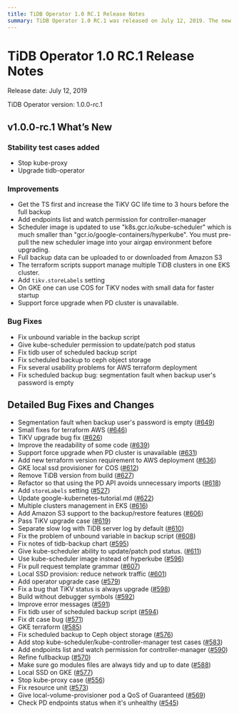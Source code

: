```yaml
---
title: TiDB Operator 1.0 RC.1 Release Notes
summary: TiDB Operator 1.0 RC.1 was released on July 12, 2019. The new version includes stability test cases, improvements such as increasing TiKV GC life time, and bug fixes like fixing unbound variables in the backup script and scheduled backup bugs. It also supports force upgrade when PD cluster is unavailable and adds Amazon S3 support for backup/restore features. Multiple clusters management in EKS and local SSD provision for COS on GKE are also included. The release notes contain detailed bug fixes and changes, including various pull requests for bug fixes and improvements.
---
```


# TiDB Operator 1.0 RC.1 Release Notes

Release date: July 12, 2019

TiDB Operator version: 1.0.0-rc.1

## v1.0.0-rc.1 What’s New

### Stability test cases added

- Stop kube-proxy
- Upgrade tidb-operator

### Improvements

- Get the TS first and increase the TiKV GC life time to 3 hours before the full backup
- Add endpoints list and watch permission for controller-manager
- Scheduler image is updated to use "k8s.gcr.io/kube-scheduler" which is much smaller than "gcr.io/google-containers/hyperkube". You must pre-pull the new scheduler image into your airgap environment before upgrading.
- Full backup data can be uploaded to or downloaded from Amazon S3
- The terraform scripts support manage multiple TiDB clusters in one EKS cluster.
- Add `tikv.storeLabels` setting
- On GKE one can use COS for TiKV nodes with small data for faster startup
- Support force upgrade when PD cluster is unavailable.

### Bug Fixes

- Fix unbound variable in the backup script
- Give kube-scheduler permission to update/patch pod status
- Fix tidb user of scheduled backup script
- Fix scheduled backup to ceph object storage
- Fix several usability problems for AWS terraform deployment
- Fix scheduled backup bug: segmentation fault when backup user's password is empty

## Detailed Bug Fixes and Changes

- Segmentation fault when backup user's password is empty ([#649](https://github.com/pingcap/tidb-operator/pull/649))
- Small fixes for terraform AWS ([#646](https://github.com/pingcap/tidb-operator/pull/646))
- TiKV upgrade bug fix ([#626](https://github.com/pingcap/tidb-operator/pull/626))
- Improve the readability of some code ([#639](https://github.com/pingcap/tidb-operator/pull/639))
- Support force upgrade when PD cluster is unavailable ([#631](https://github.com/pingcap/tidb-operator/pull/631))
- Add new terraform version requirement to AWS deployment ([#636](https://github.com/pingcap/tidb-operator/pull/636))
- GKE local ssd provisioner for COS ([#612](https://github.com/pingcap/tidb-operator/pull/612))
- Remove TiDB version from build ([#627](https://github.com/pingcap/tidb-operator/pull/627))
- Refactor so that using the PD API avoids unnecessary imports ([#618](https://github.com/pingcap/tidb-operator/pull/618))
- Add `storeLabels` setting ([#527](https://github.com/pingcap/tidb-operator/pull/527))
- Update google-kubernetes-tutorial.md ([#622](https://github.com/pingcap/tidb-operator/pull/622))
- Multiple clusters management in EKS ([#616](https://github.com/pingcap/tidb-operator/pull/616))
- Add Amazon S3 support to the backup/restore features ([#606](https://github.com/pingcap/tidb-operator/pull/606))
- Pass TiKV upgrade case ([#619](https://github.com/pingcap/tidb-operator/pull/619))
- Separate slow log with TiDB server log by default ([#610](https://github.com/pingcap/tidb-operator/pull/610))
- Fix the problem of unbound variable in backup script ([#608](https://github.com/pingcap/tidb-operator/pull/608))
- Fix notes of tidb-backup chart ([#595](https://github.com/pingcap/tidb-operator/pull/595))
- Give kube-scheduler ability to update/patch pod status. ([#611](https://github.com/pingcap/tidb-operator/pull/611))
- Use kube-scheduler image instead of hyperkube ([#596](https://github.com/pingcap/tidb-operator/pull/596))
- Fix pull request template grammar ([#607](https://github.com/pingcap/tidb-operator/pull/607))
- Local SSD provision: reduce network traffic ([#601](https://github.com/pingcap/tidb-operator/pull/601))
- Add operator upgrade case ([#579](https://github.com/pingcap/tidb-operator/pull/579))
- Fix a bug that TiKV status is always upgrade ([#598](https://github.com/pingcap/tidb-operator/pull/598))
- Build without debugger symbols ([#592](https://github.com/pingcap/tidb-operator/pull/592))
- Improve error messages ([#591](https://github.com/pingcap/tidb-operator/pull/591))
- Fix tidb user of scheduled backup script ([#594](https://github.com/pingcap/tidb-operator/pull/594))
- Fix dt case bug ([#571](https://github.com/pingcap/tidb-operator/pull/571))
- GKE terraform ([#585](https://github.com/pingcap/tidb-operator/pull/585))
- Fix scheduled backup to Ceph object storage ([#576](https://github.com/pingcap/tidb-operator/pull/576))
- Add stop kube-scheduler/kube-controller-manager test cases ([#583](https://github.com/pingcap/tidb-operator/pull/583))
- Add endpoints list and watch permission for controller-manager ([#590](https://github.com/pingcap/tidb-operator/pull/590))
- Refine fullbackup ([#570](https://github.com/pingcap/tidb-operator/pull/570))
- Make sure go modules files are always tidy and up to date ([#588](https://github.com/pingcap/tidb-operator/pull/588))
- Local SSD on GKE ([#577](https://github.com/pingcap/tidb-operator/pull/577))
- Stop kube-proxy case ([#556](https://github.com/pingcap/tidb-operator/pull/556))
- Fix resource unit ([#573](https://github.com/pingcap/tidb-operator/pull/573))
- Give local-volume-provisioner pod a QoS of Guaranteed ([#569](https://github.com/pingcap/tidb-operator/pull/569))
- Check PD endpoints status when it's unhealthy ([#545](https://github.com/pingcap/tidb-operator/pull/545))
